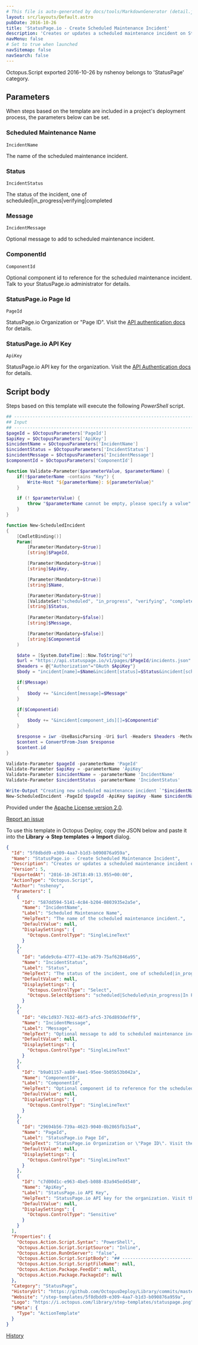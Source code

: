 ```yaml
---
# This file is auto-generated by docs/tools/MarkdownGenerator (detail.js)
layout: src/layouts/Default.astro
pubDate: 2016-10-26
title: 'StatusPage.io - Create Scheduled Maintenance Incident'
description: 'Creates or updates a scheduled maintenance incident on StatusPage.io'
navMenu: false
# Set to true when launched
navSitemap: false
navSearch: false
---
```


Octopus.Script exported 2016-10-26 by nshenoy belongs to 'StatusPage' category.

## Parameters

When steps based on the template are included in a project's deployment process, the parameters below can be set.


<div class="param">

### Scheduled Maintenance Name

`IncidentName`

The name of the scheduled maintenance incident.

</div>
        
<div class="param">

### Status

`IncidentStatus`

The status of the incident, one of scheduled|in_progress|verifying|completed

</div>
        
<div class="param">

### Message

`IncidentMessage`

Optional message to add to scheduled maintenance incident.

</div>
        
<div class="param">

### ComponentId

`ComponentId`

Optional component id to reference for the scheduled maintenance incident. Talk to your StatusPage.io administrator for details.

</div>
        
<div class="param">

### StatusPage.io Page Id

`PageId`

StatusPage.io Organization or "Page ID". Visit the [API authentication docs](http://doers.statuspage.io/api/authentication/) for details.

</div>
        
<div class="param">

### StatusPage.io API Key

`ApiKey`

StatusPage.io API key for the organization. Visit the [API Authentication docs](http://doers.statuspage.io/api/authentication/) for details.

</div>
        

## Script body

Steps based on this template will execute the following *PowerShell* script.

```powershell
## --------------------------------------------------------------------------------------
## Input
## --------------------------------------------------------------------------------------
$pageId = $OctopusParameters['PageId']
$apiKey = $OctopusParameters['ApiKey']
$incidentName = $OctopusParameters['IncidentName']
$incidentStatus = $OctopusParameters['IncidentStatus']
$incidentMessage = $OctopusParameters['IncidentMessage']
$componentId = $OctopusParameters['ComponentId']

function Validate-Parameter($parameterValue, $parameterName) {
    if(!$parameterName -contains "Key") {
        Write-Host "${parameterName}: ${parameterValue}"
    }

    if (! $parameterValue) {
        throw "$parameterName cannot be empty, please specify a value"
    }
}

function New-ScheduledIncident
{
    [CmdletBinding()]
    Param(
        [Parameter(Mandatory=$true)]
        [string]$PageId,

        [Parameter(Mandatory=$true)]
        [string]$ApiKey,

        [Parameter(Mandatory=$true)]
        [string]$Name,

        [Parameter(Mandatory=$true)]
        [ValidateSet("scheduled", "in_progress", "verifying", "completed")]
        [string]$Status,
        
        [Parameter(Mandatory=$false)]
        [string]$Message,

        [Parameter(Mandatory=$false)]
        [string]$Componentid
    )

    $date = [System.DateTime]::Now.ToString("o")
    $url = "https://api.statuspage.io/v1/pages/$PageId/incidents.json"
    $headers = @{"Authorization"="OAuth $ApiKey"}
    $body = "incident[name]=$Name&incident[status]=$Status&incident[scheduled_for]=$date&incident[scheduled_until]=$date"

    if($Message)
    {
        $body += "&incident[message]=$Message"
    }

    if($Componentid)
    {
        $body += "&incident[component_ids][]=$Componentid"
    }

    $response = iwr -UseBasicParsing -Uri $url -Headers $headers -Method POST -Body $body
    $content = ConvertFrom-Json $response
    $content.id
}

Validate-Parameter $pageId -parameterName 'PageId'
Validate-Parameter $apiKey = -parameterName 'ApiKey'
Validate-Parameter $incidentName = -parameterName 'IncidentName'
Validate-Parameter $incidentStatus -parameterName 'IncidentStatus'

Write-Output "Creating new scheduled maintenance incident `"$incidentName`" ..."
New-ScheduledIncident -PageId $pageId -ApiKey $apiKey -Name $incidentName -Status $incidentStatus -Message $incidentMessage -ComponentId $componentId

```

Provided under the [Apache License version 2.0](https://github.com/OctopusDeploy/Library/blob/master/LICENSE.txt).

[Report an issue](https://github.com/OctopusDeploy/Library/issues/new?assignees=&labels=&projects=&template=bug-report.yml&title=Issue%20with%20StatusPage.io%20-%20Create%20Scheduled%20Maintenance%20Incident&step-template=StatusPage.io%20-%20Create%20Scheduled%20Maintenance%20Incident)

<div class="get-json">

To use this template in Octopus Deploy, copy the JSON below and paste it into the **Library → Step templates → Import** dialog.

```json
{
  "Id": "5f8dbdd9-e309-4aa7-b1d3-b090876a959a",
  "Name": "StatusPage.io - Create Scheduled Maintenance Incident",
  "Description": "Creates or updates a scheduled maintenance incident on StatusPage.io",
  "Version": 5,
  "ExportedAt": "2016-10-26T18:49:13.955+00:00",
  "ActionType": "Octopus.Script",
  "Author": "nshenoy",
  "Parameters": [
    {
      "Id": "587dd594-5141-4c84-b204-0803935e2a5e",
      "Name": "IncidentName",
      "Label": "Scheduled Maintenance Name",
      "HelpText": "The name of the scheduled maintenance incident.",
      "DefaultValue": null,
      "DisplaySettings": {
        "Octopus.ControlType": "SingleLineText"
      }
    },
    {
      "Id": "a6de9c6a-4777-413e-a679-75af62846a95",
      "Name": "IncidentStatus",
      "Label": "Status",
      "HelpText": "The status of the incident, one of scheduled|in_progress|verifying|completed",
      "DefaultValue": null,
      "DisplaySettings": {
        "Octopus.ControlType": "Select",
        "Octopus.SelectOptions": "scheduled|Scheduled\nin_progress|In Progress\nverifying|Verifying\ncompleted|Completed"
      }
    },
    {
      "Id": "49c1d937-7632-46f3-afc5-376d893deff9",
      "Name": "IncidentMessage",
      "Label": "Message",
      "HelpText": "Optional message to add to scheduled maintenance incident.",
      "DefaultValue": null,
      "DisplaySettings": {
        "Octopus.ControlType": "SingleLineText"
      }
    },
    {
      "Id": "b9a01157-aa89-4ae1-95ee-5b05b53b042a",
      "Name": "ComponentId",
      "Label": "ComponentId",
      "HelpText": "Optional component id to reference for the scheduled maintenance incident. Talk to your StatusPage.io administrator for details.",
      "DefaultValue": null,
      "DisplaySettings": {
        "Octopus.ControlType": "SingleLineText"
      }
    },
    {
      "Id": "29694b56-739a-4623-9040-0b2865fb15a4",
      "Name": "PageId",
      "Label": "StatusPage.io Page Id",
      "HelpText": "StatusPage.io Organization or \"Page ID\". Visit the [API authentication docs](http://doers.statuspage.io/api/authentication/) for details.",
      "DefaultValue": null,
      "DisplaySettings": {
        "Octopus.ControlType": "SingleLineText"
      }
    },
    {
      "Id": "c7d00d1c-e963-4be5-b088-83a945ed4540",
      "Name": "ApiKey",
      "Label": "StatusPage.io API Key",
      "HelpText": "StatusPage.io API key for the organization. Visit the [API Authentication docs](http://doers.statuspage.io/api/authentication/) for details.",
      "DefaultValue": null,
      "DisplaySettings": {
        "Octopus.ControlType": "Sensitive"
      }
    }
  ],
  "Properties": {
    "Octopus.Action.Script.Syntax": "PowerShell",
    "Octopus.Action.Script.ScriptSource": "Inline",
    "Octopus.Action.RunOnServer": "false",
    "Octopus.Action.Script.ScriptBody": "## --------------------------------------------------------------------------------------\n## Input\n## --------------------------------------------------------------------------------------\n$pageId = $OctopusParameters['PageId']\n$apiKey = $OctopusParameters['ApiKey']\n$incidentName = $OctopusParameters['IncidentName']\n$incidentStatus = $OctopusParameters['IncidentStatus']\n$incidentMessage = $OctopusParameters['IncidentMessage']\n$componentId = $OctopusParameters['ComponentId']\n\nfunction Validate-Parameter($parameterValue, $parameterName) {\n    if(!$parameterName -contains \"Key\") {\n        Write-Host \"${parameterName}: ${parameterValue}\"\n    }\n\n    if (! $parameterValue) {\n        throw \"$parameterName cannot be empty, please specify a value\"\n    }\n}\n\nfunction New-ScheduledIncident\n{\n    [CmdletBinding()]\n    Param(\n        [Parameter(Mandatory=$true)]\n        [string]$PageId,\n\n        [Parameter(Mandatory=$true)]\n        [string]$ApiKey,\n\n        [Parameter(Mandatory=$true)]\n        [string]$Name,\n\n        [Parameter(Mandatory=$true)]\n        [ValidateSet(\"scheduled\", \"in_progress\", \"verifying\", \"completed\")]\n        [string]$Status,\n        \n        [Parameter(Mandatory=$false)]\n        [string]$Message,\n\n        [Parameter(Mandatory=$false)]\n        [string]$Componentid\n    )\n\n    $date = [System.DateTime]::Now.ToString(\"o\")\n    $url = \"https://api.statuspage.io/v1/pages/$PageId/incidents.json\"\n    $headers = @{\"Authorization\"=\"OAuth $ApiKey\"}\n    $body = \"incident[name]=$Name&incident[status]=$Status&incident[scheduled_for]=$date&incident[scheduled_until]=$date\"\n\n    if($Message)\n    {\n        $body += \"&incident[message]=$Message\"\n    }\n\n    if($Componentid)\n    {\n        $body += \"&incident[component_ids][]=$Componentid\"\n    }\n\n    $response = iwr -UseBasicParsing -Uri $url -Headers $headers -Method POST -Body $body\n    $content = ConvertFrom-Json $response\n    $content.id\n}\n\nValidate-Parameter $pageId -parameterName 'PageId'\nValidate-Parameter $apiKey = -parameterName 'ApiKey'\nValidate-Parameter $incidentName = -parameterName 'IncidentName'\nValidate-Parameter $incidentStatus -parameterName 'IncidentStatus'\n\nWrite-Output \"Creating new scheduled maintenance incident `\"$incidentName`\" ...\"\nNew-ScheduledIncident -PageId $pageId -ApiKey $apiKey -Name $incidentName -Status $incidentStatus -Message $incidentMessage -ComponentId $componentId\n",
    "Octopus.Action.Script.ScriptFileName": null,
    "Octopus.Action.Package.FeedId": null,
    "Octopus.Action.Package.PackageId": null
  },
  "Category": "StatusPage",
  "HistoryUrl": "https://github.com/OctopusDeploy/Library/commits/master/step-templates//opt/buildagent/work/75443764cd38076d/step-templates/statuspageio-create-scheduled-maintenance-incident.json",
  "Website": "/step-templates/5f8dbdd9-e309-4aa7-b1d3-b090876a959a",
  "Logo": "https://i.octopus.com/library/step-templates/statuspage.png",
  "$Meta": {
    "Type": "ActionTemplate"
  }
}
```

[History](https://github.com/OctopusDeploy/Library/commits/master/step-templates/https://github.com/OctopusDeploy/Library/commits/master/step-templates//opt/buildagent/work/75443764cd38076d/step-templates/statuspageio-create-scheduled-maintenance-incident.json)

</div>
